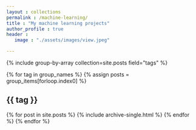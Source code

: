 ```yaml
---
layout : collections
permalink : /machine-learning/
title : "My machine learning projects"
author_profile : true
header :
   image : "./assets/images/view.jpeg"

---
```



{% include group-by-array collection=site.posts field="tags" %}

{% for tag in group_names %}
  {% assign posts = group_items[forloop.index0] %}
  <h2 id="{{ tag | slugify }}" class="archive__subtitle">{{ tag }}</h2>
  {% for post in site.posts %}
    {% include archive-single.html %}
  {% endfor %}
{% endfor %}